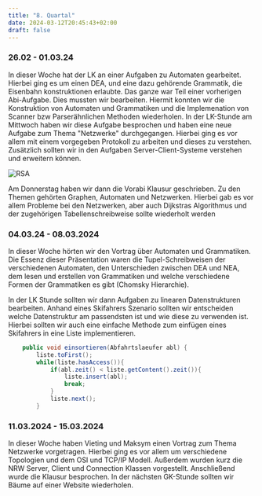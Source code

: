 ```yaml
---
title: "8. Quartal"
date: 2024-03-12T20:45:43+02:00
draft: false
---
```

### 26.02 - 01.03.24
In dieser Woche hat der LK an einer Aufgaben zu Automaten gearbeitet. Hierbei ging es um einen DEA, und eine dazu gehörende Grammatik, die Eisenbahn konstruktionen erlaubte. Das ganze war Teil einer vorherigen Abi-Aufgabe. Dies mussten wir bearbeiten. Hiermit konnten wir die Konstruktion von Automaten und Grammatiken und die Implemenation von Scanner bzw Parserähnlichen Methoden wiederholen.
In der LK-Stunde am Mittwoch haben wir diese Aufgabe besprochen und haben eine neue Aufgabe zum Thema "Netzwerke" durchgegangen. Hierbei ging es vor allem mit einem vorgegeben Protokoll zu arbeiten und dieses zu verstehen. Zusätzlich sollten wir in den Aufgaben Server-Client-Systeme verstehen und erweitern können.

![RSA](/lernblog/netzwerk.png)

Am Donnerstag haben wir dann die Vorabi Klausur geschrieben. Zu den Themen gehörten Graphen, Automaten und Netzwerken. Hierbei gab es vor allem Probleme bei den Netzwerken, aber auch Dijkstras Algorithmus und der zugehörigen Tabellenschreibweise sollte wiederholt werden

### 04.03.24 - 08.03.2024

In dieser Woche hörten wir den Vortrag über Automaten und Grammatiken. Die Essenz dieser Präsentation waren die Tupel-Schreibweisen der verschiedenen Automaten, den Unterschieden zwischen DEA und NEA, dem lesen und erstellen von Grammatiken und welche verschiedene Formen der Grammatiken es gibt (Chomsky Hierarchie).

In der LK Stunde sollten wir dann Aufgaben zu linearen Datenstrukturen bearbeiten. Anhand eines Skifahrers Szenario sollten wir entscheiden welche Datenstruktur am passendsten ist und wie diese zu verwenden ist. Hierbei sollten wir auch eine einfache Methode zum einfügen eines Skifahrers in eine Liste implementieren.

```java
	public void einsortieren(Abfahrtslaeufer abl) {
        liste.toFirst();
        while(liste.hasAccess()){
            if(abl.zeit() < liste.getContent().zeit()){
                liste.insert(abl);
                break;
            }
            liste.next();
        }
```

### 11.03.2024 - 15.03.2024

In dieser Woche haben Vieting und Maksym einen Vortrag zum Thema Netzwerke vorgetragen. Hierbei ging es vor allem um verschiedene Topologien und dem OSI und TCP/IP Modell. Außerdem wurden kurz die NRW Server, Client und Connection Klassen vorgestellt. Anschließend wurde die Klausur besprochen. In der nächsten GK-Stunde sollten wir Bäume auf einer Website wiederholen.

